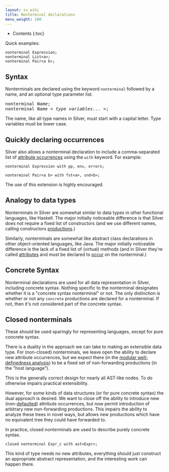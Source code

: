 ```yaml
---
layout: sv_wiki
title: Nonterminal declarations
menu_weight: 100
---
```


* Contents
{:toc}

Quick examples:

```
nonterminal Expression;
nonterminal List<a>;
nonterminal Pair<a b>;
```

## Syntax

Nonterminals are declared using the keyword `nonterminal` followed by a name, and an optional type parameter list.

<pre>
nonterminal <i>Name</i>;
nonterminal <i>Name</i> &lt; <i>type variables...</i> &gt;;
</pre>

The name, like all type names in Silver, must start with a capital letter.
Type variables must be lower case.

## Quickly declaring occurrences

Silver also allows a nonterminal declaration to include a comma-separated list of [attribute occurrences](/silver/ref/decl/occurs/) using the `with` keyword.
For example:

```
nonterminal Expression with pp, env, errors;

nonterminal Pair<a b> with fst<a>, snd<b>;
```

The use of this extension is highly encouraged.

## Analogy to data types

Nonterminals in Silver are somewhat similar to data types in other functional languages, like Haskell.
The major initially noticeable difference is that Silver does not require a fixed list of constructors (and we use different names, calling constructors [productions](/silver/ref/decl/productions/).)

Similarly, nonterminals are somewhat like abstract class declarations in other object-oriented languages, like Java.
The major initially noticeable difference is the lack of a fixed list of (virtual) methods (and in Silver they're called [attributes](/silver/ref/decl/attributes/) and must be declared to [occur](/silver/ref/decl/occurs/) on the nonterminal.)

## Concrete Syntax

Nonterminal declarations are used for all data representation in Silver, including concrete syntax.
Nothing specific to the nonterminal designates whether it is a "concrete syntax nonterminal" or not.
The only distinction is whether or not any `concrete` productions are declared for a nonterminal.
If not, then it's not considered part of the concrete syntax.

## Closed nonterminals

These should be used sparingly for representing languages, except for pure concrete syntax.

There is a duality in the approach we can take to making an extensible data type.
For (non-closed) nonterminals, we leave open the ability to declare new attribute occurrences, but we expect there (in the [modular well-definedness analysis](/silver/concepts/modular-well-definedness/)) to be a fixed set of non-forwarding productions (in the "host language").

This is the generally correct design for nearly all AST-like nodes.
To do otherwise impairs practical extensibility.

However, for some kinds of data structures (or for pure concrete syntax) the dual approach is desired.
We want to close off the ability to introduce new (non-[defaulted](/silver/ref/decl/productions/default/)) attribute occurrences, but now permit introduction of arbitrary new non-forwarding productions.
This impairs the ability to analyze these trees in novel ways, but allows new productions which have no equivalent tree they could have forwarded to.

In practice, closed nonterminals are used to describe purely concrete syntax.

```
closed nonterminal Expr_c with ast<Expr>;
```

This kind of type needs no new attributes, everything should just construct an appropriate abstract representation, and the interesting work can happen there.


